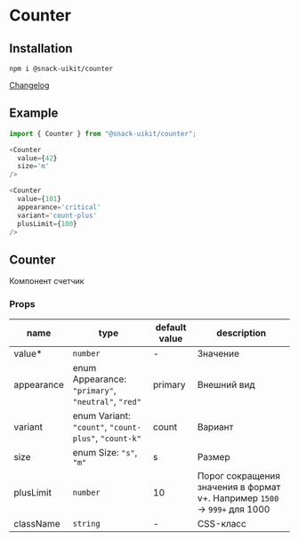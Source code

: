 # Counter

## Installation
`npm i @snack-uikit/counter`

[Changelog](./CHANGELOG.md)

## Example

```typescript jsx
import { Counter } from "@snack-uikit/counter";

<Counter
  value={42}
  size='m'
/>

<Counter 
  value={101}
  appearance='critical'
  variant='count-plus'
  plusLimit={100}
/>
```

[//]: DOCUMENTATION_SECTION_START
[//]: THIS_SECTION_IS_AUTOGENERATED_PLEASE_DONT_EDIT_IT
## Counter
Компонент счетчик
### Props
| name | type | default value | description |
|------|------|---------------|-------------|
| value* | `number` | - | Значение |
| appearance | enum Appearance: `"primary"`, `"neutral"`, `"red"` | primary | Внешний вид |
| variant | enum Variant: `"count"`, `"count-plus"`, `"count-k"` | count | Вариант |
| size | enum Size: `"s"`, `"m"` | s | Размер |
| plusLimit | `number` | 10 | Порог сокращения значения в формат v+. Например `1500` -> `999+` для 1000 |
| className | `string` | - | CSS-класс |


[//]: DOCUMENTATION_SECTION_END
